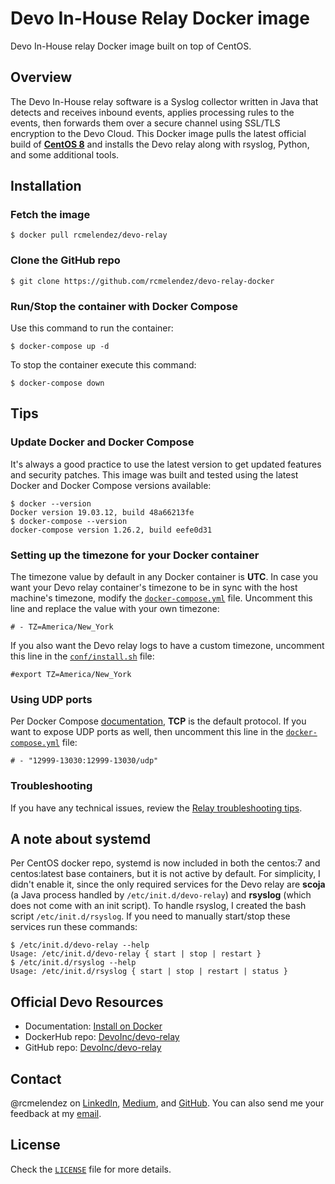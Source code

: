 # Devo In-House Relay Docker image
Devo In-House relay Docker image built on top of CentOS.

## Overview
The Devo In-House relay software is a Syslog collector written in Java that detects and receives inbound events, applies processing rules to the events, then forwards them over a secure channel using SSL/TLS encryption to the Devo Cloud. This Docker image pulls the latest official build of  [**CentOS 8**](https://hub.docker.com/_/centos) and installs the Devo relay along with rsyslog, Python, and some additional tools.

## Installation

### Fetch the image
```
$ docker pull rcmelendez/devo-relay
```

### Clone the GitHub repo
```
$ git clone https://github.com/rcmelendez/devo-relay-docker
```

### Run/Stop the container with Docker Compose
Use this command to run the container:
```
$ docker-compose up -d
```

To stop the container execute this command:
```
$ docker-compose down 
```

## Tips

### Update Docker and Docker Compose
It's always a good practice to use the latest version to get updated features and security patches. This image was built and tested using the latest Docker and Docker Compose versions available:
```
$ docker --version
Docker version 19.03.12, build 48a66213fe
$ docker-compose --version
docker-compose version 1.26.2, build eefe0d31
```

### Setting up the timezone for your Docker container
The timezone value by default in any Docker container is **UTC**. In case you want your Devo relay container's timezone to be in sync with the host machine's timezone, modify the [`docker-compose.yml`](https://github.com/rcmelendez/devo-relay-docker/blob/64902beee05205ef3418789cb05e1a4e66cbc812/docker-compose.yml#L32) file. Uncomment this line and replace the value with your own timezone:
```
# - TZ=America/New_York
```

If you also want the Devo relay logs to have a custom timezone, uncomment this line in the [`conf/install.sh`](https://github.com/rcmelendez/devo-relay-docker/blob/64902beee05205ef3418789cb05e1a4e66cbc812/conf/install.sh#L9) file:
```
#export TZ=America/New_York
```

### Using UDP ports
Per Docker Compose [documentation](https://docs.docker.com/compose/reference/port/), **TCP** is the default protocol. If you want to expose UDP ports as well, then uncomment this line in the [`docker-compose.yml`](https://github.com/rcmelendez/devo-relay-docker/blob/f1169299207eae3f733ceae60f71c4dd28fe8349/docker-compose.yml#L35) file:
```
# - "12999-13030:12999-13030/udp"
```

### Troubleshooting
If you have any technical issues, review the [Relay troubleshooting tips](https://docs.devo.com/confluence/ndt/sending-data-to-devo/the-devo-in-house-relay/relay-troubleshooting-tips).

## A note about systemd
Per CentOS docker repo, systemd is now included in both the centos:7 and centos:latest base containers, but it is not active by default. For simplicity, I didn't enable it, since the only required services for the Devo relay are **scoja** (a Java process handled by `/etc/init.d/devo-relay`) and **rsyslog** (which does not come with an init script). To handle rsyslog, I created the bash script `/etc/init.d/rsyslog`. If you need to manually start/stop these services run these commands:
```
$ /etc/init.d/devo-relay --help
Usage: /etc/init.d/devo-relay { start | stop | restart }
$ /etc/init.d/rsyslog --help
Usage: /etc/init.d/rsyslog { start | stop | restart | status }
```

## Official Devo Resources
- Documentation: [Install on Docker](https://docs.devo.com/confluence/ndt/sending-data-to-devo/the-devo-in-house-relay/installing-the-devo-relay/install-old-versions-of-the-relay/install-on-docker-v1-1-6)
- DockerHub repo: [DevoInc/devo-relay](https://hub.docker.com/r/devoinc/devo-relay)
- GitHub repo: [DevoInc/devo-relay](https://github.com/DevoInc/devo-relay)

## Contact
@rcmelendez on [LinkedIn](https://www.linkedin.com/in/rcmelendez/), [Medium](https://medium.com/@rcmelendez), and [GitHub](https://github.com/rcmelendez). You can also send me your feedback at my [email](mailto:roberto.melendez@devo.com).

## License
Check the [`LICENSE`](https://github.com/rcmelendez/devo-relay-docker/blob/master/LICENSE) file for more details.
